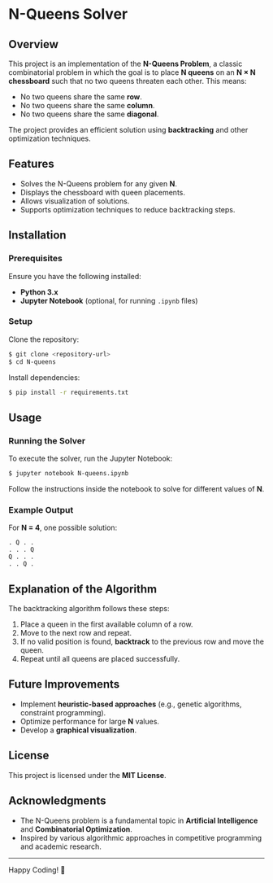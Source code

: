 # N-Queens Solver

## Overview
This project is an implementation of the **N-Queens Problem**, a classic combinatorial problem in which the goal is to place **N queens** on an **N × N chessboard** such that no two queens threaten each other. This means:

- No two queens share the same **row**.
- No two queens share the same **column**.
- No two queens share the same **diagonal**.

The project provides an efficient solution using **backtracking** and other optimization techniques.

## Features
- Solves the N-Queens problem for any given **N**.
- Displays the chessboard with queen placements.
- Allows visualization of solutions.
- Supports optimization techniques to reduce backtracking steps.

## Installation
### Prerequisites
Ensure you have the following installed:
- **Python 3.x**
- **Jupyter Notebook** (optional, for running `.ipynb` files)

### Setup
Clone the repository:
```sh
$ git clone <repository-url>
$ cd N-queens
```

Install dependencies:
```sh
$ pip install -r requirements.txt
```

## Usage
### Running the Solver
To execute the solver, run the Jupyter Notebook:
```sh
$ jupyter notebook N-queens.ipynb
```
Follow the instructions inside the notebook to solve for different values of **N**.

### Example Output
For **N = 4**, one possible solution:
```
. Q . .
. . . Q
Q . . .
. . Q .
```

## Explanation of the Algorithm
The backtracking algorithm follows these steps:
1. Place a queen in the first available column of a row.
2. Move to the next row and repeat.
3. If no valid position is found, **backtrack** to the previous row and move the queen.
4. Repeat until all queens are placed successfully.

## Future Improvements
- Implement **heuristic-based approaches** (e.g., genetic algorithms, constraint programming).
- Optimize performance for large **N** values.
- Develop a **graphical visualization**.

## License
This project is licensed under the **MIT License**.

## Acknowledgments
- The N-Queens problem is a fundamental topic in **Artificial Intelligence** and **Combinatorial Optimization**.
- Inspired by various algorithmic approaches in competitive programming and academic research.

---

Happy Coding! 🚀